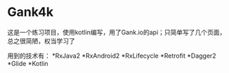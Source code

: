 # Gank4k

这是一个练习项目，使用kotlin编写，用了Gank.io的api；只简单写了几个页面，总之很简陋，权当学习了

用到的技术有：
*RxJava2
*RxAndroid2
*RxLifecycle
*Retrofit
*Dagger2
*Glide
*Kotlin
